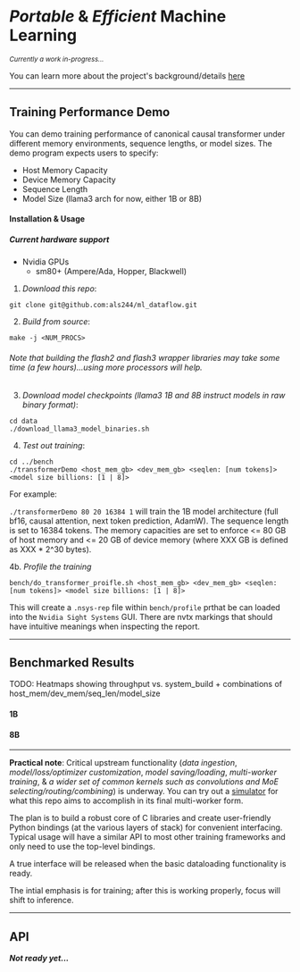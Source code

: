 # *Portable* & *Efficient* Machine Learning

<sup><em>Currently a work in-progress... </em></sup>

You can learn more about the project's background/details [here](docs/background.md)

-----

## Training Performance Demo

You can demo training performance of canonical causal transformer under different memory environments, sequence lengths, or model sizes. The demo program expects users to specify:
- Host Memory Capacity
- Device Memory Capacity
- Sequence Length
- Model Size (llama3 arch for now, either 1B or 8B)


#### Installation & Usage

##### Current hardware support 
- Nvidia GPUs
    - sm80+ (Ampere/Ada, Hopper, Blackwell)

1. *Download this repo*: 

```shell
git clone git@github.com:als244/ml_dataflow.git
```

2. *Build from source*:

```shell
make -j <NUM_PROCS>
```

###### Note that building the flash2 and flash3 wrapper libraries may take some time (a few hours)...using more processors will help. 

3. *Download model checkpoints (llama3 1B and 8B instruct models in raw binary format)*:

```shell
cd data
./download_llama3_model_binaries.sh
```

4. *Test out training*:

```shell
cd ../bench
./transformerDemo <host_mem_gb> <dev_mem_gb> <seqlen: [num tokens]> <model size billions: [1 | 8]>
```

For example:

`./transformerDemo 80 20 16384 1` will train the 1B model architecture (full bf16, causal attention, next token prediction, AdamW). The sequence length is set to 16384 tokens. The memory capacities are set to enforce <= 80 GB of host memory and <= 20 GB of device memory (where XXX GB is defined as XXX * 2^30 bytes).

4b. *Profile the training*

```shell
bench/do_transformer_proifle.sh <host_mem_gb> <dev_mem_gb> <seqlen: [num tokens]> <model size billions: [1 | 8]>
```

This will create a `.nsys-rep` file within `bench/profile` prthat be can loaded into the `Nvidia Sight Systems` GUI. There are nvtx markings that should have intuitive meanings when inspecting the report. 

-----

## Benchmarked Results

TODO: Heatmaps showing throughput vs. system_build + combinations of host_mem/dev_mem/seq_len/model_size

#### 1B



#### 8B



-----

**Practical note**: Critical upstream functionality (*data ingestion*, *model/loss/optimizer customization*, *model saving/loading*, *multi-worker training*, & *a wider set of common kernels such as convolutions and MoE selecting/routing/combining*) is underway. You can try out a [simulator](https://dataflowsim.sunshein.net) for what this repo aims to accomplish in its final multi-worker form.

The plan is to build a robust core of C libraries and create user-friendly Python bindings (at the various layers of stack) for convenient interfacing. Typical usage will have a similar API to most other training frameworks and only need to use the top-level bindings. 

A true interface will be released when the basic dataloading functionality is ready. 

The intial emphasis is for training; after this is working properly, focus will shift to inference. 

-----

## API


***Not ready yet...***


